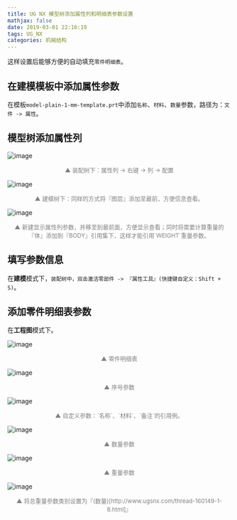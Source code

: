 ```yaml
---
title: UG NX 模型树添加属性列和明细表参数设置
mathjax: false
date: 2019-03-01 22:16:19
tags: UG_NX
categories: 机械结构
---
```


这样设置后能够方便的自动填充`零件明细表`。

## 在建模模板中添加属性参数

在模板`model-plain-1-mm-template.prt`中添加`名称`、`材料`、`数量`参数，路径为：`文件 -> 属性`。

<!--more-->

## 模型树添加属性列

![image](http://image.huvjie.com/190301-04_img01.jpg)
<div style="font-size:13px;color:gray;text-align:center">▲ 装配树下：属性列 -> 右键 -> 列 -> 配置</div>

![image](http://image.huvjie.com/190301-04_img02.jpg)
<div style="font-size:13px;color:gray;text-align:center">▲ 建模树下：同样的方式将『图层』添加至最前，方便信息查看。</div>

![image](http://image.huvjie.com/190301-04_img03.jpg)
<div style="font-size:13px;color:gray;text-align:center">▲ 新建显示属性列参数，并移至到最前面，方便显示查看；同时将需要计算重量的『体』添加到『BODY』引用集下，这样才能引用`WEIGHT`重量参数。</div>

## 填写参数信息

在**建模**模式下，`装配树中，双击激活零部件 -> 『属性工具』(快捷键自定义：Shift + S)`。

## 添加零件明细表参数

在**工程图**模式下。

<!--![image](https://wx1.sinaimg.cn/large/006mcMYXgy1g0no4x9roij30hc04874c.jpg)-->
![image](http://image.huvjie.com/190301-04_img04.jpg)
<div style="font-size:13px;color:gray;text-align:center">▲ 零件明细表</div>

![image](http://image.huvjie.com/190301-04_img05.jpg)
<div style="font-size:13px;color:gray;text-align:center">▲ 序号参数</div>

![image](http://image.huvjie.com/190301-04_img06.jpg)
<div style="font-size:13px;color:gray;text-align:center">▲ 自定义参数：`名称`、`材料`、`备注`的引用例。</div>

![image](http://image.huvjie.com/190301-04_img07.jpg)
<div style="font-size:13px;color:gray;text-align:center">▲ 数量参数</div>

![image](http://image.huvjie.com/190301-04_img08.jpg)
<div style="font-size:13px;color:gray;text-align:center">▲ 重量参数</div>

![image](http://image.huvjie.com/190301-04_img09.jpg)
<div style="font-size:13px;color:gray;text-align:center">▲ 将总重量参数类别设置为『(数量)[http://www.ugsnx.com/thread-160149-1-8.html]』</div>

<!--
<hr/>
<span style="color:gray;font-size:12px">
参考：
1. [link-01]()
2. [link-01]()
3. [link-01]()
4. [link-01]()
5. [link-01]()
</span>
-->
